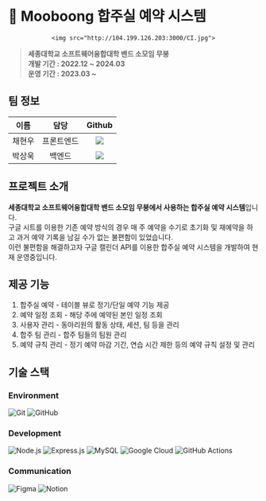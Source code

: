 # :guitar: Mooboong 합주실 예약 시스템

<div align="center">

    <img src="http://104.199.126.203:3000/CI.jpg">

</div>

<blockquote>

<p dir="auto">
<strong>
세종대학교 소프트웨어융합대학 밴드 소모임 무붕
</strong><br>
<strong>
개발 기간 : 2022.12 ~ 2024.03
</strong><br>
<strong>
운영 기간 : 2023.03 ~ 
</strong>
</p>

</blockquote>

## 팀 정보

|  이름  |    담당    |                                                                                  Github                                                                                  |
| :----: | :--------: | :----------------------------------------------------------------------------------------------------------------------------------------------------------------------: |
| 채현우 | 프론트엔드 | <a href="https://github.com/hyunwoo0081" target="_blank"><img src="https://img.shields.io/badge/hyunwoo0081-181717?style=flat-square&logo=github&logoColor=white"/> </a> |
| 박상욱 |   백엔드   |      <a href="https://github.com/sw0501" target="_blank"><img src="https://img.shields.io/badge/sw0501-181717?style=flat-square&logo=github&logoColor=white"/> </a>      |

## 프로젝트 소개

<p>

<strong>세종대학교 소프트웨어융합대학 밴드 소모임 무붕에서 사용하는 합주실 예약 시스템</strong>입니다.
<br>
구글 시트를 이용한 기존 예약 방식의 경우 매 주 예약을 수기로 초기화 및 재예약을 하고 과거 예약 기록을 남길 수가 없는 불편함이 있었습니다.
<br> 이런 불편함을 해결하고자 구글 캘린더 API를 이용한 합주실 예약 시스템을 개발하여 현재 운영중입니다.

</p>

## 제공 기능

1. 합주실 예약 - 테이블 뷰로 정기/단일 예약 기능 제공
2. 예약 일정 조회 - 해당 주에 예약된 본인 일정 조회
3. 사용자 관리 - 동아리원의 활동 상태, 세션, 팀 등을 관리
4. 합주 팀 관리 - 합주 팀들의 팀원 관리
5. 예약 규칙 관리 - 정기 예약 마감 기간, 연습 시간 제한 등의 예약 규칙 설정 및 관리

## 기술 스택

### Environment

![Git](https://img.shields.io/badge/git-%23F05033.svg?style=for-the-badge&logo=git&logoColor=white)
![GitHub](https://img.shields.io/badge/github-%23121011.svg?style=for-the-badge&logo=github&logoColor=white)

### Development

![Node.js](https://img.shields.io/badge/Node.js-339933.svg?&style=for-the-badge&logo=Node.js&logoColor=white)
![Express.js](https://img.shields.io/badge/express.js-%23404d59.svg?style=for-the-badge&logo=express&logoColor=%2361DAFB)
![MySQL](https://img.shields.io/badge/mysql-4479A1.svg?style=for-the-badge&logo=mysql&logoColor=white)
![Google Cloud](https://img.shields.io/badge/GoogleCloud-%234285F4.svg?style=for-the-badge&logo=google-cloud&logoColor=white)
![GitHub Actions](https://img.shields.io/badge/github%20actions-%232671E5.svg?style=for-the-badge&logo=githubactions&logoColor=white)

### Communication

![Figma](https://img.shields.io/badge/figma-%23F24E1E.svg?style=for-the-badge&logo=figma&logoColor=white)
![Notion](https://img.shields.io/badge/Notion-%23000000.svg?style=for-the-badge&logo=notion&logoColor=white)
